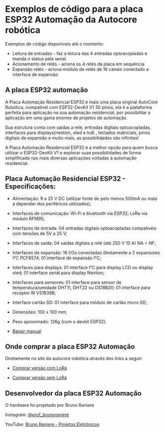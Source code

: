 # Exemplos de código para a placa ESP32 Automação da Autocore robótica

Exemplos de código disponíveis até o momento:
* Leitura de entradas - faz a leitura das 4 entradas optoacopladas e manda o status pela serial
* Acionamento de relés - aciona os 4 relés da placa em sequência
* Expansão relés - aciona módulo de relés de 16 canais conectado a interface de expansão

## A placa ESP32 automação

A Placa Automação Residencial ESP32 é mais uma placa original AutoCore Robótica, compatível com ESP32-DevKit V1 30 pinos, ela é a plataforma perfeita para aplicação na sua automação residencial, por possibilitar a aplicação em uma gama enorme de projetos de automação.

Sua estrutura conta com saídas a relé, entradas digitais optoacopladas, interfaces para displays(nextion, oled e lcd) , teclados matriciais, pinos digitais de expansão e muito mais, as possibilidades são infinitas!

A Placa Automação Residencial ESP32 é a melhor opção para quem busca utilizar o ESP32-DevKit V1 e explorar suas possibilidades de forma simplificada nas mais diversas aplicações voltadas à automação residencial.

## Placa Automação Residencial ESP32 - Especificações:

* Alimentação: 9 a 25 V DC (utilizar fonte de pelo menos 500mA ou mais a depender dos periféricos utilizados);

* Interfaces de comunicação:  Wi-Fi e bluetooth via ESP32; LoRa via módulo RFM95;

* Interfaces de entrada: 04 entradas digitais optoacopladas compatíveis com tensões de 5V a 25 V;

* Interfaces de saída: 04 saídas digitais a relé (até 250 V 10 A) NA + NF;

* Interfaces de expansão:   16 I/Os conectadas diretamente a 2 expansores I²C PCF8574; 01 interface de expansão I²C;

* Interfaces para displays:   01 interface I²C para display LCD ou display oled; 01 interface serial para display Nextion;

* Interfaces para sensores: 01 interface para sensor de temperatura/umidade DHT11, DHT22 ou DS18B20; 01 interface para receptor IR VS1838B;

* Interface cartão SD: 01 interface para módulo de cartão micro SD;

* Dimensões: 100 x 100 mm;

* Peso aproximado: 126g (com o devkit ESP32).

* [Baixar manual](https://cdn.awsli.com.br/78/78150/arquivos/manual%20ESP32%20Automacao.pdf)

## Onde comprar a placa ESP32 Automação
Diretamente no site da autocore robótica através dos links a seguir:

* [Comprar versão com LoRa](https://www.autocorerobotica.com.br/placa-automacao-residencial-esp32-com-lora)

* [Comprar versão sem LoRa](https://www.autocorerobotica.com.br/placa-automacao-residencial-esp32-sem-lora)

## Desenvolvedor da placa ESP32 Automação
O hardware foi projetado por Bruno Raniere

Instagram: [@prof_brunoraniere](https://www.instagram.com/prof_brunoraniere/)

YouTube: [Bruno Raniere - Projetos Eletrônicos](https://www.youtube.com/c/BrunoRaniereProjetosEletronicos)
